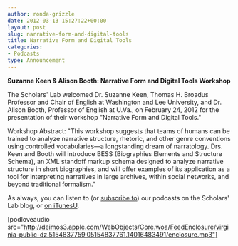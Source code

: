 ```yaml
---
author: ronda-grizzle
date: 2012-03-13 15:27:22+00:00
layout: post
slug: narrative-form-and-digital-tools
title: Narrative Form and Digital Tools
categories:
- Podcasts
type: Announcement
---
```


**Suzanne Keen & Alison Booth: Narrative Form and Digital Tools Workshop**

The Scholars' Lab welcomed Dr. Suzanne Keen, Thomas H. Broadus Professor and Chair of English at Washington and Lee University, and Dr. Alison Booth, Professor of English at U.Va., on February 24, 2012 for the presentation of their workshop "Narrative Form and Digital Tools."

Workshop Abstract:
"This workshop suggests that teams of humans can be trained to analyze narrative structure, rhetoric, and other genre conventions using controlled vocabularies&mdash;a longstanding dream of narratology. Drs. Keen and Booth will introduce BESS (Biographies Elements and Structure Schema), an XML standoff markup schema designed to analyze narrative structure in short biographies, and will offer examples of its application as a tool for interpreting narratives in large archives, within social networks, and beyond traditional formalism."

As always, you can listen to (or [subscribe to](http://www.scholarslab.org/category/podcasts/)) our podcasts on the Scholars' Lab blog, or [on iTunesU](http://itunes.apple.com/us/itunes-u/scholars-lab-speaker-series/id401906619).

[podloveaudio src="http://deimos3.apple.com/WebObjects/Core.woa/FeedEnclosure/virginia-public-dz.5154837759.05154837761.14016483491/enclosure.mp3"]
